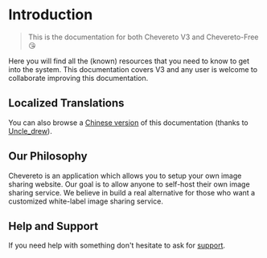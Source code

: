 # Introduction

> This is the documentation for both Chevereto V3 and Chevereto-Free 😘

Here you will find all the (known) resources that you need to know to get into the system. This documentation covers V3 and any user is welcome to collaborate improving this documentation.

## Localized Translations

You can also browse a [Chinese version](https://ch.cndrew.cn/) of this documentation (thanks to [Uncle_drew](https://cndrew.cn/)).

## Our Philosophy

Chevereto is an application which allows you to setup your own image sharing website. Our goal is to allow anyone to self-host their own image sharing service. We believe in build a real alternative for those who want a customized white-label image sharing service.

## Help and Support

If you need help with something don't hesitate to ask for [support](https://chevereto.com/support).
